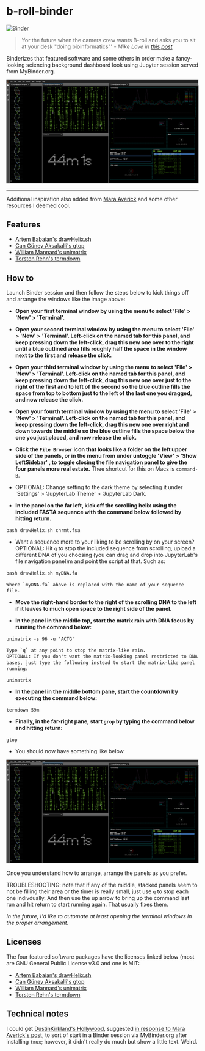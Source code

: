 # b-roll-binder

[![Binder](https://mybinder.org/badge_logo.svg)](https://mybinder.org/v2/gh/fomightez/b-roll-binder/master?urlpath=lab)

>'for the future when the camera crew wants B-roll and asks you to sit at your desk "doing bioinformatics"'  - *Mike Love in [this post](https://twitter.com/mikelove/status/1011270925868781568)*

Binderizes that featured software and some others in order make a fancy-looking sciencing background dashboard look using Jupyter session served from MyBinder.org.

![b-roll_layout_look](imgs/sciencing_JupyterLab.png)

-----

Additional inspiration also added from [Mara Averick](https://twitter.com/dataandme/status/1119027392838799361) and some other resources I deemed cool.

## Features
- [Artem Babaian's drawHelix.sh](https://github.com/bioSyntax/bioSyntax/blob/master/dev/scripts/drawHelix.sh)
- [Can Güney Aksakalli's gtop](https://github.com/aksakalli/gtop)
- [William Mannard's unimatrix](https://github.com/will8211/unimatrix)
- [Torsten Rehn's termdown](https://github.com/trehn/termdown)

## How to

Launch Binder session and then follow the steps below to kick things off and arrange the windows like the image above:



- **Open your first terminal window by using the menu to select 'File' > 'New' > 'Terminal'.**

- **Open your second terminal window by using the menu to select 'File' > 'New' > 'Terminal'. Left-click on the named tab for this panel, and keep pressing down the left-click, drag this new one over to the right until a blue outlined area fills roughly half the space in the window next to the first and release the click.**

- **Open your third terminal window by using the menu to select 'File' > 'New' > 'Terminal'.  Left-click on the named tab for this panel, and keep pressing down the left-click, drag this new one over just to the right of the first and to left of the second so the blue outline fills the space from top to bottom just to the left of the last one you dragged, and now release the click.**

- **Open your fourth terminal window by using the menu to select 'File' > 'New' > 'Terminal'.  Left-click on the named tab for this panel, and keep pressing down the left-click, drag this new one over right and down towards the middle so the blue outline fills the space below the one you just placed, and now release the click.**

- **Click the `File Browser` icon that looks like a folder  on the left upper side of the panels, or in the menu from under untoggle 'View' > 'Show LeftSidebar' , to toggle closing the file navigation panel to give the four panels more real estate.** Thee shortcut for this on Macs is `command-B`.

- OPTIONAL: Change setting to the dark theme by selecting it under 'Settings' > 'JupyterLab Theme' > 'JupyterLab Dark.

- **In the panel on the far left, kick off the scrolling helix using the included FASTA sequence with the command below followed by hitting return.**

```shell
bash drawHelix.sh chrmt.fsa
```

- Want a sequence more to your liking to be scrolling by on your screen?  
OPTIONAL: Hit `q` to stop the included sequence from scrolling, upload a different DNA of you choosing (you can drag and drop into JupyterLab's file navigation panel)m and point the script at that. Such as:

```shell
bash drawHelix.sh myDNA.fa
```

	Where `myDNA.fa` above is replaced with the name of your sequence file.

- **Move the right-hand border to the right of the scrolling DNA to the left if it leaves to much open space to the right side of the panel.**


- **In the panel in the middle top, start the matrix rain with DNA focus by running the command below:**
 
```shell
unimatrix -s 96 -u 'ACTG'
```

	Type `q` at any point to stop the matrix-like rain.
	OPTIONAL: If you don't want the matrix-looking panel restricted to DNA bases, just type the following instead to start the matrix-like panel running:

```shell
unimatrix
```

- **In the panel in the middle bottom pane, start the countdown by executing the command below:**
 
```shell
termdown 59m
```

- **Finally, in the far-right pane, start `grop` by typing the command below and hitting return:**
 
```shell
gtop
```

- You should now have something like below. 

![b-roll_layout_look](imgs/sciencing_JupyterLab.png)

Once you understand how to arrange, arrange the panels as you prefer.

TROUBLESHOOTING: note that if any of the middle, stacked panels seem to not be filling their area or the timer is really small, just use `q` to stop each one indivdually. And then use the up arrow to bring up the command last run and hit return to start running again. That usually fixes them.

*In the future, I'd like to automate at least opening the terminal windows in the proper arrangement.*

## Licenses

The four featured software packages have the licenses linked below (most are GNU General Public License v3.0 and one is MIT:

- [Artem Babaian's drawHelix.sh](https://github.com/bioSyntax/bioSyntax/blob/master/LICENSE.md)
- [Can Güney Aksakalli's gtop](https://github.com/aksakalli/gtop/blob/master/LICENSE)
- [William Mannard's unimatrix](https://github.com/will8211/unimatrix/blob/master/LICENSE)
- [Torsten Rehn's termdown](https://github.com/trehn/termdown/blob/master/LICENSE)


## Technical notes

I could get [DustinKirkland's Hollywood](https://github.com/dustinkirkland/hollywood), suggested [in response to Mara Averick's post](https://twitter.com/yeedle/status/1119101335238926338), to sort of start in a Binder session via MyBinder.org after installing `tmux`; however, it didn't really do much but show a little text. Weird.
